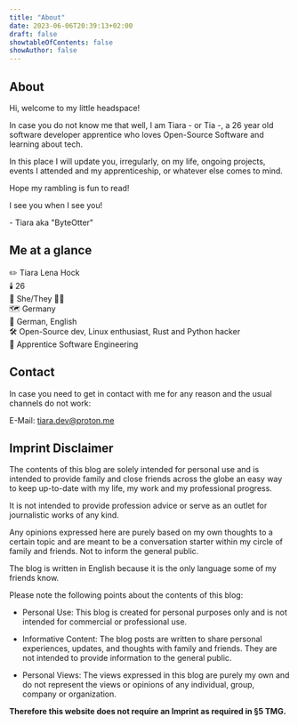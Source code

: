 ```yaml
---
title: "About"
date: 2023-06-06T20:39:13+02:00
draft: false
showtableOfContents: false
showAuthor: false
---
```

## About

Hi, welcome to my little headspace!

In case you do not know me that well, I am Tiara - or Tia -, a 26 year old software developer apprentice who loves Open-Source Software and learning about tech.

In this place I will update you, irregularly, on my life, ongoing projects, events I attended and my apprenticeship, or whatever else comes to mind.

Hope my rambling is fun to read!

I see you when I see you!

\- Tiara aka "ByteOtter"

## Me at a glance

:pencil2: Tiara Lena Hock<br>
:candle: 26<br>
:identification_card: She/They :transgender_flag:<br>
:world_map: Germany<br>
:speech_balloon: German, English<br>
:hammer_and_wrench: Open-Source dev, Linux enthusiast, Rust and Python hacker<br>
:office: Apprentice Software Engineering

## Contact

In case you need to get in contact with me for any reason and the usual channels do not work:

E-Mail: tiara.dev@proton.me

## Imprint Disclaimer

The contents of this blog are solely intended for personal use and is intended
to provide family and close friends across the globe an easy way to keep up-to-date
with my life, my work and my professional progress.

It is not intended to provide profession advice or serve as an outlet for journalistic works of any kind.

Any opinions expressed here are purely based on my own thoughts to a certain topic and are meant to be a conversation
starter within my circle of family and friends. Not to inform the general public.

The blog is written in English because it is the only language some of my friends know.

Please note the following points about the contents of this blog:

- Personal Use: This blog is created for personal purposes only and is not intended for commercial or professional use.

- Informative Content: The blog posts are written to share personal experiences, updates, and thoughts with family and friends. They are not intended to provide information to the general public.

- Personal Views: The views expressed in this blog are purely my own and do not represent the views or opinions of any individual, group, company or organization.

**Therefore this website does not require an Imprint as required in §5 TMG.**

